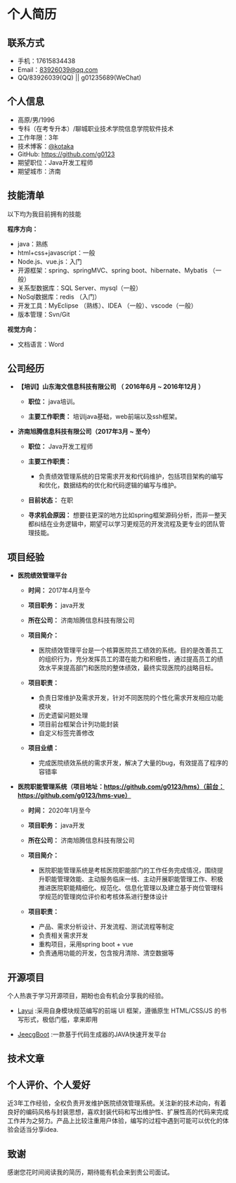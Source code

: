 # 个人简历


## 联系方式

- 手机：17615834438
- Email：83926039@qq.com
- QQ/83926039(QQ) || g01235689(WeChat)


## 个人信息

 - 高原/男/1996
 - 专科（在考专升本）/聊城职业技术学院信息学院软件技术
 - 工作年限：3年
 - 技术博客：[@kotaka](https://www.cnblogs.com/g012/)
 - GitHub: https://github.com/g0123
 - 期望职位：Java开发工程师
 - 期望城市：济南


## 技能清单

以下均为我目前拥有的技能

**程序方向：**

- java：熟练
- html+css+javascript：一般
- Node.js、vue.js：入门
- 开源框架：spring、springMVC、spring boot、hibernate、Mybatis （一般）
- 关系型数据库：SQL Server、mysql（一般）
- NoSql数据库：redis （入门）
- 开发工具：MyEclipse （熟练）、IDEA （一般）、vscode（一般）
- 版本管理：Svn/Git

**视觉方向：**

- 文档语言：Word



## 公司经历

* **【培训】山东海文信息科技有限公司 （ 2016年6月 ~ 2016年12月 ）**

  * **职位：** java培训。

  * **主要工作职责：** 培训java基础，web前端以及ssh框架。


* **济南旭腾信息科技有限公司（2017年3月 ~ 至今）**

  * **职位：** Java开发工程师

  * **主要工作职责：**
  
    * 负责绩效管理系统的日常需求开发和代码维护，包括项目架构的编写和优化，数据结构的优化和代码逻辑的编写与维护。

  * **目前状态：** 在职
  
  * **寻求机会原因：** 想要往更深的地方比如spring框架源码分析，而非一整天都纠结在业务逻辑中，期望可以学习更规范的开发流程及更专业的团队管理技能。

## 项目经验

* **医院绩效管理平台**

  * **时间：** 2017年4月至今

  * **项目职务：** java开发

  * **所在公司：** 济南旭腾信息科技有限公司

  * **项目简介：**

    * 医院绩效管理平台是一个核算医院员工绩效的系统。目的是改善员工的组织行为，充分发挥员工的潜在能力和积极性，通过提高员工的绩效水平来提高部门和医院的整体绩效，最终实现医院的战略目标。
  
  * **项目职责：**

      * 负责日常维护及需求开发，针对不同医院的个性化需求开发相应功能模块
      * 历史遗留问题处理
      * 项目前台框架合计列功能封装
      * 自定义标签完善修改

	
  * **项目业绩：**

    * 完成医院绩效系统的需求开发，解决了大量的bug，有效提高了程序的容错率
 

* **医院职能管理系统（项目地址：https://github.com/g0123/hms）（前台：https://github.com/g0123/hms-vue）**

  * **时间：** 2020年1月至今

  * **项目职务：** java开发

  * **所在公司：** 济南旭腾信息科技有限公司

  * **项目简介：**

    * 医院职能管理系统是考核医院职能部门的工作任务完成情况，围绕提升职能管理效能、主动服务临床一线、主动开展职能管理工作、积极推进医院职能精细化、规范化、信息化管理以及建立基于岗位管理科学规范的管理岗位评价和考核体系进行整体设计
  
  * **项目职责：**

      * 产品、需求分析设计、开发流程、测试流程等制定
      * 负责相关需求开发
      * 重构项目，采用spring boot + vue
      * 负责通用功能的开发，包含按月清除、清空数据等
	
## 开源项目
 
个人热衷于学习开源项目，期盼也会有机会分享我的经验。

 - [Layui](https://github.com/sentsin/layui) :采用自身模块规范编写的前端 UI 框架，遵循原生 HTML/CSS/JS 的书写形式，极低门槛，拿来即用
 
 - [JeecgBoot](https://github.com/zhangdaiscott/jeecg-boot) :一款基于代码生成器的JAVA快速开发平台
 

## 技术文章



## 个人评价、个人爱好

近3年工作经验，全权负责开发维护医院绩效管理系统。关注新的技术动向，有着良好的编码风格与封装思想，喜欢封装代码和写出维护性、扩展性高的代码来完成工作并为之努力。产品上比较注重用户体验，编写的过程中遇到可能可以优化的体验会适当分享idea.

## 致谢
感谢您花时间阅读我的简历，期待能有机会来到贵公司面试。


